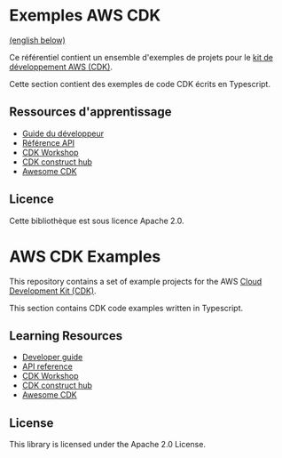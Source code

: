 # Exemples AWS CDK

[(english below)](https://github.com/ebellavance/aws-cdk-examples/edit/main/README.md#aws-cdk-examples)

Ce référentiel contient un ensemble d'exemples de projets pour le [kit de développement AWS (CDK)](https://github.com/aws/aws-cdk).

Cette section contient des exemples de code CDK écrits en Typescript.

## Ressources d'apprentissage

- [Guide du développeur](https://docs.aws.amazon.com/cdk/v2/guide/home.html)
- [Référence API](https://docs.aws.amazon.com/cdk/api/v2/docs/aws-construct-library.html)
- [CDK Workshop](https://cdkworkshop.com/)
- [CDK construct hub](https://constructs.dev/)
- [Awesome CDK](https://github.com/kalaiser/awesome-cdk)

## Licence

Cette bibliothèque est sous licence Apache 2.0.

# AWS CDK Examples

This repository contains a set of example projects for the AWS [Cloud Development Kit (CDK)](https://github.com/aws/aws-cdk).

This section contains CDK code examples written in Typescript.

## Learning Resources

- [Developer guide](https://docs.aws.amazon.com/cdk/v2/guide/home.html)
- [API reference](https://docs.aws.amazon.com/cdk/api/v2/docs/aws-construct-library.html)
- [CDK Workshop](https://cdkworkshop.com/)
- [CDK construct hub](https://constructs.dev/)
- [Awesome CDK](https://github.com/kalaiser/awesome-cdk)

## License

This library is licensed under the Apache 2.0 License.
